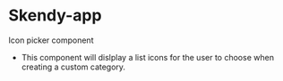 # Skendy-app

Icon picker component

- This component will dislplay a list icons for the user to choose when creating a custom category.
